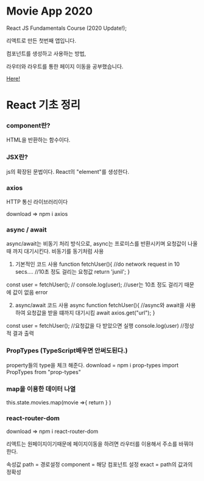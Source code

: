 # Movie App 2020

React JS Fundamentals Course (2020 Update!);

리액트로 만든 첫번째 앱입니다.

컴포넌트를 생성하고 사용하는 방법,

라우터와 라우트를 통한 페이지 이동을 공부했습니다.

<a href="https://junil-git.github.io/movie_app_2020" target="_blank">Here!</a>

<h1>React 기초 정리</h1>

<h3>component란?</h3>
<p>HTML을 반환하는 함수이다.</p>

<h3>JSX란?</h3>
<p>js의 확장된 문법이다. React의 "element"를 생성한다.<p>

<h3>axios</h3>
<p>HTTP 통신 라이브러리이다</p>
<p>download => npm i axios</p>

<h3>async / await</h3>
<p>async/await는 비동기 처리 방식으로,
async는 프로미스를 반환시키며 요청값이 나올 때 까지 대기시킨다.
비동기를 동기처럼 사용

1. 기본적인 코드 사용
function fetchUser(){
    //do network request in 10 secs.... //10초 정도 걸리는 요청값
    return 'junil';
}

const user = fetchUser();       //
console.log(user);              //user는 10초 정도 걸리기 때문에 값이 없음 error

2. async/await 코드 사용
async function fetchUser(){     //async와 await을 사용하여 요청값을 받을 떄까지 대기시킴
    await axios.get("url");
}

const user = fetchUser();       //요청값을 다 받았으면 실행
console.log(user)               //정상적 결과 출력
</p>

 <h3>PropTypes (TypeScript배우면 안써도된다.)</h3>
 <p>property들의 type을 체크 해준다. 
    download = npm i prop-types
    import PropTypes from "prop-types"</p>

<h3>map을 이용한 데이터 나열</h3>
<p>
    this.state.movies.map(movie =>{ 
                  return <Movie key = {movie.id}
                                id={movie.id} 
                                title={movie.title} 
                                summary={movie.summary} 
                                year={movie.year} 
                                poster={movie.medium_cover_image}
                                genres={movie.genres}
                                >
                         </Movie>
                  }
                  )
</p>

<h3>react-router-dom</h3>
<p>download => npm i react-router-dom</p>
<p>리액트는 원페이지이기때문에 페이지이동을 하려면 라우터를 이용해서 주소를 바꿔야한다.</p>
<p>속성값 path = 경로설정 component = 해당 컴포넌트 설정 exact = path의 값과의 정확성</p>
